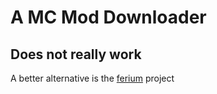 # A MC Mod Downloader

## Does not really work

A better alternative is the [ferium](https://github.com/gorilla-devs/ferium) project
